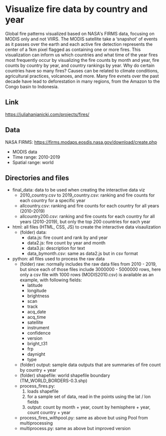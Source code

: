 # Visualize fire data by country and year

Global fire patterns visualized based on NASA's FIRMS data, focusing on MODIS only and not VIIRS. The MODIS satellite take a ‘snapshot’ of events as it passes over the earth and each active fire detection represents the center of a 1km pixel flagged as containing one or more fires. This visualization can inform us which countries and what time of the year fires most frequently occur by visualizing the fire counts by month and year, fire counts by country by year, and country rankings by year. Why do certain countries have so many fires? Causes can be related to climate conditions, agricultural practices, volcanoes, and more. Many fire evnets over the past decade have lead to deforestation in many regions, from the Amazon to the Congo basin to Indonesia.

## Link
https://juliahanjanicki.com/projects/fires/

## Data
NASA FIRMS: https://firms.modaps.eosdis.nasa.gov/download/create.php
- MODIS data
- Time range: 2010-2019
- Spatial range: world

## Directories and files
- final_data: data to be used when creating the interactive data viz
  - 2010_country.csv to 2019_country.csv: ranking and fire counts for each country for a specific year
  - allcountry.csv: ranking and fire counts for each country for all years (2010-2019)
  - allcountry200.csv: ranking and fire counts for each country for all years (2010-2019), but only the top 200 countries for each year
- html: all files (HTML, CSS, JS) to create the interactive data visaulization
  - (folder) data:
     - data.js: fire count and rank by and year
     - data2.js: fire count by year and month
     - data3.js: description for text
     - data_bymonth.csv: same as data2.js but in csv format
- python: all files used to process the raw data
  - (folder) raw: normally includes the raw data files from 2010 - 2019, but since each of those files include 3000000 - 5000000 rows, here only a csv file with 1000 rows (MODIS2010.csv) is available as an example, with following fields:
    - latitude
    - longitude
    - brightness
    - scan
    - track
    - acq_date
    - acq_time
    - satellite
    - instrument
    - confidence
    - version
    - bright_t31
    - frp
    - daynight
    - type 
  - (folder) output: sample data outputs that are summaries of fire count by country + year
  - (folder) shapefile: world shapefile boundary (TM_WORLD_BORDERS-0.3.shp)
  - process_fires.py:
    1. loads shapefile
    2. for a sample set of data, read in the points using the lat / lon fields
    3. output: count by month + year, count by hemisphere + year, count country + year
  - process_fires_withpool.py: same as above but using Pool from multiprocessing
  - multiprocess.py: same as above but improved version

